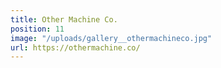 ```yaml
---
title: Other Machine Co.
position: 11
image: "/uploads/gallery__othermachineco.jpg"
url: https://othermachine.co/
---
```


